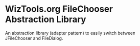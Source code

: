 # WizTools.org FileChooser Abstraction Library

An abstraction library (adapter pattern) to easily switch between JFileChooser and FileDialog.

